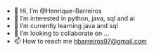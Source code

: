 - 👋 Hi, I’m @Henrique-Barreiros
- 👀 I’m interested in python, java, sql and ai
- 🌱 I’m currently learning java and sql
- 💞️ I’m looking to collaborate on ...
- 📫 How to reach me hbarreiros97@gmail.com

<!---
Henrique-Barreiros/Henrique-Barreiros is a ✨ special ✨ repository because its `README.md` (this file) appears on your GitHub profile.
You can click the Preview link to take a look at your changes.
--->
